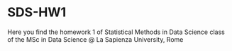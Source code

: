 # SDS-HW1
Here you find the homework 1 of Statistical Methods in Data Science class of the MSc in Data Science @ La Sapienza University, Rome
